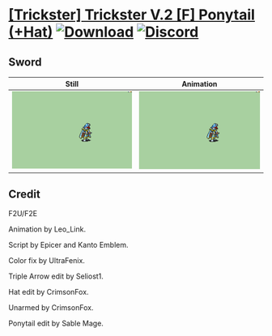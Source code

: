 # [\[Trickster\] Trickster V.2 \[F\] Ponytail \(+Hat\)](./) [![Download](https://img.shields.io/badge/Download--red?style=social&logo=github)](https://minhaskamal.github.io/DownGit/#/home?url=https://github.com/Klokinator/FE-Repo/tree/main/Battle%20Animations%2FInfantry%20-%20(Swd)%20Thieves%2C%20Rogues%2C%20Assassins%2F%5BTrickster%5D%20Trickster%20V.2%20%5BF%5D%20Ponytail%20(%2BHat)%2F1.%20Sword%20(Knife)) [![Discord](https://img.shields.io/badge/Discord--blue?style=social&logo=discord)](https://discord.gg/C7VNGnyTPA)

## Sword

| Still | Animation |
| :---: | :-------: |
| ![Sword still](./Sword_000.png) | ![Sword](./Sword.gif) |

## Credit

F2U/F2E

Animation by Leo_Link.

Script by Epicer and Kanto Emblem.

Color fix by UltraFenix.

Triple Arrow edit by Seliost1.

Hat edit by CrimsonFox.

Unarmed by CrimsonFox.

Ponytail edit by Sable Mage.
